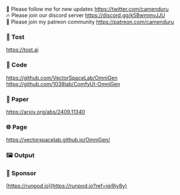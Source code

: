 🐣 Please follow me for new updates https://twitter.com/camenduru <br />
🔥 Please join our discord server https://discord.gg/k5BwmmvJJU <br />
🥳 Please join my patreon community https://patreon.com/camenduru <br />

###  🥪 Tost
https://tost.ai

### 🧬 Code
https://github.com/VectorSpaceLab/OmniGen <br />
https://github.com/1038lab/ComfyUI-OmniGen <br />

### 📄 Paper
https://arxiv.org/abs/2409.11340

### 🌐 Page
https://vectorspacelab.github.io/OmniGen/

### 🖼 Output

### 🏢 Sponsor
[https://runpod.io](https://runpod.io?ref=iqi9iy8y)